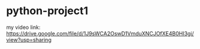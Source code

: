 # python-project1
my video link: https://drive.google.com/file/d/1J9sWCA2OswD1VmduXNCJOfXE4B0HI3gi/view?usp=sharing

